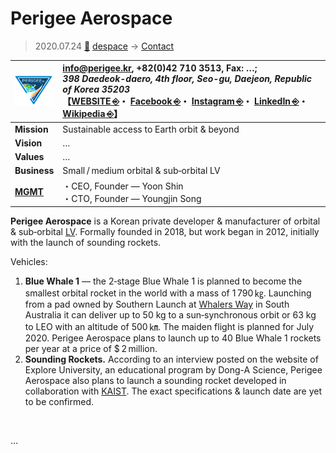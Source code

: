 # Perigee Aerospace
> 2020.07.24 [🚀](../../../index/index.md) [despace](../index.md) → [Contact](../contact.md)

|[![](../f/contact/p/perigee_as_logo1_thumb.webp)](../f/contact/p/perigee_as_logo1.webp)|<info@perigee.kr>, +82(0)42 710 3513, Fax: …;<br> *398 Daedeok-daero, 4th floor, Seo-gu, Daejeon, Republic of Korea 35203*<br> 【[WEBSITE ⎆](https://perigee.kr/)・ [Facebook ⎆](https://www.facebook.com/perigeespace)・ [Instagram ⎆](https://www.instagram.com/perigee.space/)・ [LinkedIn ⎆](https://www.linkedin.com/company/perigee-aerospace/)・ [Wikipedia ⎆](https://en.wikipedia.org/wiki/Perigee_Aerospace)】|
|:-|:-|
|**Mission**|Sustainable access to Earth orbit & beyond|
|**Vision**|…|
|**Values**|…|
|**Business**|Small / medium orbital & sub‑orbital LV|
|**[MGMT](../mgmt.md)**|・CEO, Founder — Yoon Shin<br> ・CTO, Founder — Youngjin Song|

**Perigee Aerospace** is a Korean private developer & manufacturer of orbital & sub‑orbital [LV](../lv.md). Formally founded in 2018, but work began in 2012, initially with the launch of sounding rockets.

Vehicles:

   1. **Blue Whale 1** — the 2‑stage Blue Whale 1 is planned to become the smallest orbital rocket in the world with a mass of 1 790 ㎏. Launching from a pad owned by Southern Launch at [Whalers Way](spaceport.md) in South Australia it can deliver up to 50 kg to a sun‑synchronous orbit or 63 kg to LEO with an altitude of 500 ㎞. The maiden flight is planned for July 2020. Perigee Aerospace plans to launch up to 40 Blue Whale 1 rockets per year at a price of $ 2 million.
   1. **Sounding Rockets.** According to an interview posted on the website of Explore University, an educational program by Dong-A Science, Perigee Aerospace also plans to launch a sounding rocket developed in collaboration with [KAIST](kaist.md). The exact specifications & launch date are yet to be confirmed.

<p style="page-break-after:always"> </p>

…

